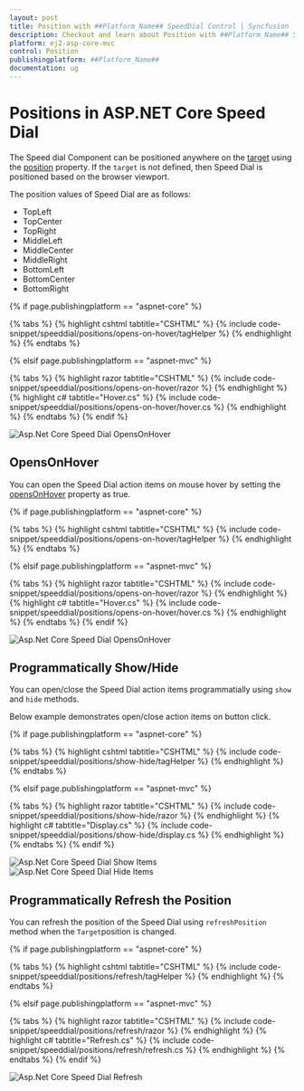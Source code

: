 ```yaml
---
layout: post
title: Position with ##Platform_Name## SpeedDial Control | Syncfusion
description: Checkout and learn about Position with ##Platform_Name## SpeedDial control of Syncfusion Essential JS 2 and more details.
platform: ej2-asp-core-mvc
control: Position
publishingplatform: ##Platform_Name##
documentation: ug
---
```


# Positions in ASP.NET Core Speed Dial

The Speed dial Component can be positioned anywhere on the [target](https://help.syncfusion.com/cr/aspnetcore-js2/Syncfusion.EJ2.Buttons.SpeedDial.html#Syncfusion_EJ2_Buttons_SpeedDial_Target) using the [position](https://help.syncfusion.com/cr/aspnetcore-js2/Syncfusion.EJ2.Buttons.SpeedDial.html#Syncfusion_EJ2_Buttons_SpeedDial_Position) property. If the `target` is not defined, then Speed Dial is positioned based on the browser viewport.

The position values of Speed Dial are as follows:
* TopLeft
* TopCenter
* TopRight
* MiddleLeft
* MiddleCenter
* MiddleRight
* BottomLeft
* BottomCenter
* BottomRight

{% if page.publishingplatform == "aspnet-core" %}

{% tabs %}
{% highlight cshtml tabtitle="CSHTML" %}
{% include code-snippet/speeddial/positions/opens-on-hover/tagHelper %}
{% endhighlight %}
{% endtabs %}

{% elsif page.publishingplatform == "aspnet-mvc" %}

{% tabs %}
{% highlight razor tabtitle="CSHTML" %}
{% include code-snippet/speeddial/positions/opens-on-hover/razor %}
{% endhighlight %}
{% highlight c# tabtitle="Hover.cs" %}
{% include code-snippet/speeddial/positions/opens-on-hover/hover.cs %}
{% endhighlight %}
{% endtabs %}
{% endif %}

![Asp.Net Core Speed Dial OpensOnHover](images/Hover.png)

## OpensOnHover

You can open the Speed Dial action items on mouse hover by setting the [opensOnHover](https://help.syncfusion.com/cr/aspnetcore-js2/Syncfusion.EJ2.Buttons.SpeedDial.html#Syncfusion_EJ2_Buttons_SpeedDial_OpensOnHover) property as true.

{% if page.publishingplatform == "aspnet-core" %}

{% tabs %}
{% highlight cshtml tabtitle="CSHTML" %}
{% include code-snippet/speeddial/positions/opens-on-hover/tagHelper %}
{% endhighlight %}
{% endtabs %}

{% elsif page.publishingplatform == "aspnet-mvc" %}

{% tabs %}
{% highlight razor tabtitle="CSHTML" %}
{% include code-snippet/speeddial/positions/opens-on-hover/razor %}
{% endhighlight %}
{% highlight c# tabtitle="Hover.cs" %}
{% include code-snippet/speeddial/positions/opens-on-hover/hover.cs %}
{% endhighlight %}
{% endtabs %}
{% endif %}

![Asp.Net Core Speed Dial OpensOnHover](images/Hover.png)

## Programmatically Show/Hide

You can open/close the Speed Dial action items programmatially using `show` and 
`hide` methods.

Below example demonstrates open/close action items on button click.

{% if page.publishingplatform == "aspnet-core" %}

{% tabs %}
{% highlight cshtml tabtitle="CSHTML" %}
{% include code-snippet/speeddial/positions/show-hide/tagHelper %}
{% endhighlight %}
{% endtabs %}

{% elsif page.publishingplatform == "aspnet-mvc" %}

{% tabs %}
{% highlight razor tabtitle="CSHTML" %}
{% include code-snippet/speeddial/positions/show-hide/razor %}
{% endhighlight %}
{% highlight c# tabtitle="Display.cs" %}
{% include code-snippet/speeddial/positions/show-hide/display.cs %}
{% endhighlight %}
{% endtabs %}
{% endif %}

![Asp.Net Core Speed Dial Show Items](images/ShowItems.png)
![Asp.Net Core Speed Dial Hide Items](images/HideItems.png)

## Programmatically Refresh the Position

You can refresh the position of the Speed Dial using `refreshPosition` method when the `Target`position is changed.

{% if page.publishingplatform == "aspnet-core" %}

{% tabs %}
{% highlight cshtml tabtitle="CSHTML" %}
{% include code-snippet/speeddial/positions/refresh/tagHelper %}
{% endhighlight %}
{% endtabs %}

{% elsif page.publishingplatform == "aspnet-mvc" %}

{% tabs %}
{% highlight razor tabtitle="CSHTML" %}
{% include code-snippet/speeddial/positions/refresh/razor %}
{% endhighlight %}
{% highlight c# tabtitle="Refresh.cs" %}
{% include code-snippet/speeddial/positions/refresh/refresh.cs %}
{% endhighlight %}
{% endtabs %}
{% endif %}

![Asp.Net Core Speed Dial Refresh](images/Refresh.png)